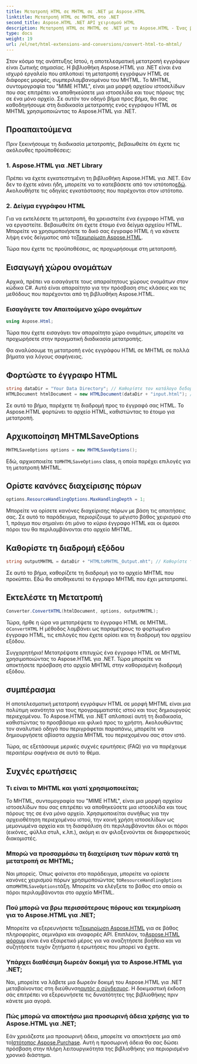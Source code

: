 ```yaml
---
title: Μετατροπή HTML σε MHTML σε .NET με Aspose.HTML
linktitle: Μετατροπή HTML σε MHTML στο .NET
second_title: Aspose.HTML .NET API χειρισμού HTML
description: Μετατροπή HTML σε MHTML σε .NET με το Aspose.HTML - Ένας βήμα προς βήμα οδηγός για αποτελεσματική αρχειοθέτηση περιεχομένου ιστού. Μάθετε πώς να χρησιμοποιείτε το Aspose.HTML για .NET για τη δημιουργία αρχείων MHTML.
type: docs
weight: 19
url: /el/net/html-extensions-and-conversions/convert-html-to-mhtml/
---
```


Στον κόσμο της ανάπτυξης Ιστού, η αποτελεσματική μετατροπή εγγράφων είναι ζωτικής σημασίας. Η βιβλιοθήκη Aspose.HTML για .NET είναι ένα ισχυρό εργαλείο που απλοποιεί τη μετατροπή εγγράφων HTML σε διάφορες μορφές, συμπεριλαμβανομένου του MHTML. Το MHTML, συντομογραφία του "MIME HTML", είναι μια μορφή αρχείου ιστοσελίδων που σας επιτρέπει να αποθηκεύσετε μια ιστοσελίδα και τους πόρους της σε ένα μόνο αρχείο. Σε αυτόν τον οδηγό βήμα προς βήμα, θα σας καθοδηγήσουμε στη διαδικασία μετατροπής ενός εγγράφου HTML σε MHTML χρησιμοποιώντας το Aspose.HTML για .NET.

## Προαπαιτούμενα

Πριν ξεκινήσουμε τη διαδικασία μετατροπής, βεβαιωθείτε ότι έχετε τις ακόλουθες προϋποθέσεις:

### 1. Aspose.HTML για .NET Library

 Πρέπει να έχετε εγκατεστημένη τη βιβλιοθήκη Aspose.HTML για .NET. Εάν δεν το έχετε κάνει ήδη, μπορείτε να το κατεβάσετε από τον ιστότοπο[εδώ](https://releases.aspose.com/html/net/). Ακολουθήστε τις οδηγίες εγκατάστασης που παρέχονται στον ιστότοπο.

### 2. Δείγμα εγγράφου HTML

Για να εκτελέσετε τη μετατροπή, θα χρειαστείτε ένα έγγραφο HTML για να εργαστείτε. Βεβαιωθείτε ότι έχετε έτοιμο ένα δείγμα αρχείου HTML. Μπορείτε να χρησιμοποιήσετε το δικό σας έγγραφο HTML ή να κάνετε λήψη ενός δείγματος από το[Τεκμηρίωση Aspose.HTML](https://reference.aspose.com/html/net/).

Τώρα που έχετε τις προϋποθέσεις, ας προχωρήσουμε στη μετατροπή.

## Εισαγωγή χώρου ονομάτων

Αρχικά, πρέπει να εισαγάγετε τους απαραίτητους χώρους ονομάτων στον κώδικα C#. Αυτό είναι απαραίτητο για την πρόσβαση στις κλάσεις και τις μεθόδους που παρέχονται από τη βιβλιοθήκη Aspose.HTML.

### Εισαγάγετε τον Απαιτούμενο χώρο ονομάτων

```csharp
using Aspose.Html;
```

Τώρα που έχετε εισαγάγει τον απαραίτητο χώρο ονομάτων, μπορείτε να προχωρήσετε στην πραγματική διαδικασία μετατροπής.

Θα αναλύσουμε τη μετατροπή ενός εγγράφου HTML σε MHTML σε πολλά βήματα για λόγους σαφήνειας.

## Φορτώστε το έγγραφο HTML

```csharp
string dataDir = "Your Data Directory"; // Καθορίστε τον κατάλογο δεδομένων σας
HTMLDocument htmlDocument = new HTMLDocument(dataDir + "input.html"); // Φορτώστε το έγγραφο HTML
```

Σε αυτό το βήμα, παρέχετε τη διαδρομή προς το έγγραφό σας HTML. Το Aspose.HTML φορτώνει το αρχείο HTML, καθιστώντας το έτοιμο για μετατροπή.

## Αρχικοποίηση MHTMLSaveOptions

```csharp
MHTMLSaveOptions options = new MHTMLSaveOptions();
```

 Εδώ, αρχικοποιείτε το`MHTMLSaveOptions` class, η οποία παρέχει επιλογές για τη μετατροπή MHTML.

## Ορίστε κανόνες διαχείρισης πόρων

```csharp
options.ResourceHandlingOptions.MaxHandlingDepth = 1;
```

Μπορείτε να ορίσετε κανόνες διαχείρισης πόρων με βάση τις απαιτήσεις σας. Σε αυτό το παράδειγμα, περιορίζουμε το μέγιστο βάθος χειρισμού στο 1, πράγμα που σημαίνει ότι μόνο το κύριο έγγραφο HTML και οι άμεσοι πόροι του θα περιλαμβάνονται στο αρχείο MHTML.

## Καθορίστε τη διαδρομή εξόδου

```csharp
string outputMHTML = dataDir + "HTMLtoMHTML_Output.mht"; // Καθορίστε τη διαδρομή του αρχείου εξόδου
```

Σε αυτό το βήμα, καθορίζετε τη διαδρομή για το αρχείο MHTML που προκύπτει. Εδώ θα αποθηκευτεί το έγγραφο MHTML που έχει μετατραπεί.

## Εκτελέστε τη Μετατροπή

```csharp
Converter.ConvertHTML(htmlDocument, options, outputMHTML);
```

 Τώρα, ήρθε η ώρα να μετατρέψετε το έγγραφο HTML σε MHTML. ο`ConvertHTML` Η μέθοδος λαμβάνει ως παραμέτρους το φορτωμένο έγγραφο HTML, τις επιλογές που έχετε ορίσει και τη διαδρομή του αρχείου εξόδου.

Συγχαρητήρια! Μετατρέψατε επιτυχώς ένα έγγραφο HTML σε MHTML χρησιμοποιώντας το Aspose.HTML για .NET. Τώρα μπορείτε να αποκτήσετε πρόσβαση στο αρχείο MHTML στην καθορισμένη διαδρομή εξόδου.

## συμπέρασμα

Η αποτελεσματική μετατροπή εγγράφων HTML σε μορφή MHTML είναι μια πολύτιμη ικανότητα για τους προγραμματιστές ιστού και τους δημιουργούς περιεχομένου. Το Aspose.HTML για .NET απλοποιεί αυτή τη διαδικασία, καθιστώντας το προσβάσιμο και φιλικό προς το χρήστη. Ακολουθώντας τον αναλυτικό οδηγό που περιγράφεται παραπάνω, μπορείτε να δημιουργήσετε αβίαστα αρχεία MHTML του περιεχομένου σας στον ιστό.

Τώρα, ας εξετάσουμε μερικές συχνές ερωτήσεις (FAQ) για να παρέχουμε περαιτέρω σαφήνεια σε αυτό το θέμα.

## Συχνές ερωτήσεις

### Τι είναι το MHTML και γιατί χρησιμοποιείται;

Το MHTML, συντομογραφία του "MIME HTML", είναι μια μορφή αρχείου ιστοσελίδων που σας επιτρέπει να αποθηκεύσετε μια ιστοσελίδα και τους πόρους της σε ένα μόνο αρχείο. Χρησιμοποιείται συνήθως για την αρχειοθέτηση περιεχομένου ιστού, την κοινή χρήση ιστοσελίδων ως μεμονωμένα αρχεία και τη διασφάλιση ότι περιλαμβάνονται όλοι οι πόροι (εικόνες, φύλλα στυλ, κ.λπ.), ακόμη κι αν φιλοξενούνται σε διαφορετικούς διακομιστές.

### Μπορώ να προσαρμόσω τη διαχείριση των πόρων κατά τη μετατροπή σε MHTML;

 Ναι μπορείς. Όπως φαίνεται στο παράδειγμα, μπορείτε να ορίσετε κανόνες χειρισμού πόρων χρησιμοποιώντας το`ResourceHandlingOptions` απο`MHTMLSaveOptions`τάξη. Μπορείτε να ελέγξετε το βάθος στο οποίο οι πόροι περιλαμβάνονται στο αρχείο MHTML.

### Πού μπορώ να βρω περισσότερους πόρους και τεκμηρίωση για το Aspose.HTML για .NET;

 Μπορείτε να εξερευνήσετε το[Τεκμηρίωση Aspose.HTML](https://reference.aspose.com/html/net/) για σε βάθος πληροφορίες, σεμινάρια και αναφορές API. Επιπλέον, το[Aspose.HTML φόρουμ](https://forum.aspose.com/) είναι ένα εξαιρετικό μέρος για να αναζητήσετε βοήθεια και να συζητήσετε τυχόν ζητήματα ή ερωτήσεις που μπορεί να έχετε.

### Υπάρχει διαθέσιμη δωρεάν δοκιμή για το Aspose.HTML για .NET;

 Ναι, μπορείτε να λάβετε μια δωρεάν δοκιμή του Aspose.HTML για .NET μεταβαίνοντας στη διεύθυνση[αυτός ο σύνδεσμος](https://releases.aspose.com/). Η δοκιμαστική έκδοση σάς επιτρέπει να εξερευνήσετε τις δυνατότητες της βιβλιοθήκης πριν κάνετε μια αγορά.

### Πώς μπορώ να αποκτήσω μια προσωρινή άδεια χρήσης για το Aspose.HTML για .NET;

 Εάν χρειάζεστε μια προσωρινή άδεια, μπορείτε να αποκτήσετε μια από το[Ιστότοπος Aspose.Purchase](https://purchase.aspose.com/temporary-license/). Αυτή η προσωρινή άδεια θα σας δώσει πρόσβαση στην πλήρη λειτουργικότητα της βιβλιοθήκης για περιορισμένο χρονικό διάστημα.

